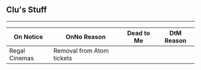 ## Clu's Stuff

---

| On Notice     | OnNo Reason               | Dead to Me | DtM Reason |
| ------------- | ------------------------- | ---------- | ---------- |
| Regal Cinemas | Removal from Atom tickets |            |
